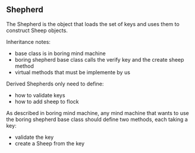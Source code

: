 ## Shepherd

The Shepherd is the object that loads the set of keys
and uses them to construct Sheep objects.

Inheritance notes:
- base class is in boring mind machine
- boring shepherd base class calls the verify key and the create sheep method
- virtual methods that must be implemente by us

Derived Shepherds only need to define:
- how to validate keys 
- how to add sheep to flock

As described in boring mind machine, any mind machine that
wants to use the boring shepherd base class should define 
two methods, each taking a key:

- validate the key
- create a Sheep from the key

